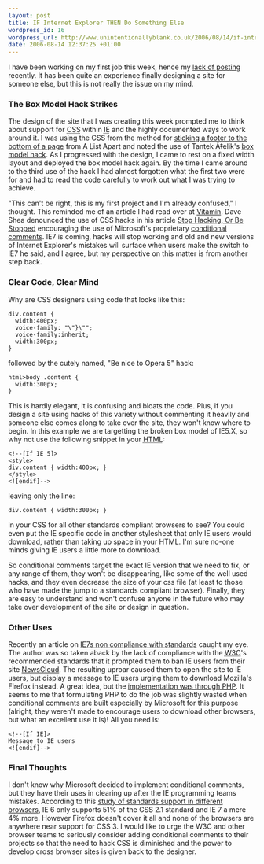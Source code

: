 ```yaml
---
layout: post
title: IF Internet Explorer THEN Do Something Else
wordpress_id: 16
wordpress_url: http://www.unintentionallyblank.co.uk/2006/08/14/if-internet-explorer-then-do-something-else/
date: 2006-08-14 12:37:25 +01:00
---
```

<p>I have been working on my first job this week, hence my <a href="http://www.unintentionallyblank.co.uk/2006/08/10/how-not-to-blog/">lack of posting</a> recently. It has been quite an experience finally designing a site for someone else, but this is not really the issue on my mind.</p>
<h3>The Box Model Hack Strikes</h3>
<p>The design of the site that I was creating this week prompted me to think about support for <abbr title="Cascading Style Sheets">CSS</abbr> within <abbr title="Internet Explorer">IE</abbr> and the highly documented ways to work around it. I was using the CSS from the method for <a href="http://www.alistapart.com/articles/footers">sticking a footer to the bottom of a page</a> from A List Apart and noted the use of Tantek Ã‡elik's <a href="http://tantek.com/CSS/Examples/boxmodelhack.html">box model hack</a>. As I progressed with the design, I came to rest on a fixed width layout and deployed the box model hack again. By the time I came around to the third use of the hack I had almost forgotten what the first two were for and had to read the code carefully to work out what I was trying to achieve.</p>
<p>"This can't be right, this is my first project and I'm already confused," I thought. This reminded me of an article I had read over at <a href="http://www.thinkvitamin.com">Vitamin</a>. Dave Shea denounced the use of CSS hacks in his article <a href="http://www.thinkvitamin.com/features/css/stop-css-hacking">Stop Hacking, Or Be Stopped</a> encouraging the use of Microsoft's proprietary <a href="http://msdn.microsoft.com/workshop/author/dhtml/overview/ccomment_ovw.asp">conditional comments</a>. IE7 is coming, hacks will stop working and old and new versions of Internet Explorer's mistakes will surface when users make the switch to IE7 he said, and I agree, but my perspective on this matter is from another step back.</p>
<h3>Clear Code, Clear Mind</h3>
<p>Why are CSS designers using code that looks like this:</p>
<pre><code>div.content {
  width:400px;
  voice-family: "\"}\"";
  voice-family:inherit;
  width:300px;
}</code></pre>
<p>followed by the cutely named, "Be nice to Opera 5" hack:</p>
<pre><code>html>body .content {
  width:300px;
} </code></pre>
<p>This is hardly elegant, it is confusing and bloats the code. Plus, if you design a site using hacks of this variety without commenting it heavily and someone else comes along to take over the site, they won't know where to begin. In this example we are targetting the broken box model of IE5.X, so why not use the following snippet in your <abbr title="HyperText Markup Language">HTML</abbr>:</p>
<pre><code>&lt;!--[If IE 5]&gt;
&lt;style&gt;
div.content { width:400px; }
&lt;/style&gt;
&lt;![endif]&#45;&#45;&gt;</code></pre>
<p>leaving only the line:</p>
<pre><code>div.content { width:300px; }</code></pre>
<p>in your CSS for all other standards compliant browsers to see? You could even put the IE specific code in another stylesheet that only IE users would download, rather than taking up space in your HTML. I'm sure no-one minds giving IE users a little more to download.</p>
<p>So conditional comments target the exact IE version that we need to fix, or any range of them, they won't be disappearing, like some of the well used hacks, and they even decrease the size of your css file (at least to those who have made the jump to a standards compliant browser). Finally, they are easy to understand and won't confuse anyone in the future who may take over development of the site or design in question.</p>
<h3>Other Uses</h3>
<p>Recently an article on <a href="http://idealog.us/2006/08/microsoft_drops.html">IE7s non compliance with standards</a> caught my eye. The author was so taken aback by the lack of compliance with the <abbr title="World Wide Web Consortium">W3C</abbr>'s recommended standards that it prompted them to ban IE users from their site <a href="http://www.newscloud.com">NewsCloud</a>. The resulting uproar caused them to open the site to IE users, but display a message to IE users urging them to download Mozilla's Firefox instead. A great idea, but the <a href="http://www.idealog.us/2006/08/php_browser_det.html">implementation was through <abbr title="Hypertext Preprocessor">PHP</abbr></a>. It seems to me that formulating PHP to do the job was slightly wasted when conditional comments are built especially by Microsoft for this purpose (alright, they weren't made to encourage users to download other browsers, but what an excellent use it is)! All you need is:</p>
<pre><code>&lt;!--[If IE]&gt;
Message to IE users
&lt;![endif]&#45;&#45;&gt;</code></pre>
<h3>Final Thoughts</h3>
<p>I don't know why Microsoft decided to implement conditional comments, but they have their uses in clearing up after the IE programming teams mistakes. According to this <a href="http://www.webdevout.net/browser_support_summary.php?uas=IE6-IE7-FX1_5-OP8-OP9">study of standards support in different browsers</a>, IE 6 only supports 51% of the CSS 2.1 standard  and IE 7 a mere 4% more. However Firefox doesn't cover it all and none of the browsers are anywhere near support for CSS 3. I would like to urge the W3C and other browser teams to seriously consider adding conditional comments to their projects so that the need to hack CSS is diminished and the power to develop cross browser sites is given back to the designer.</p>
